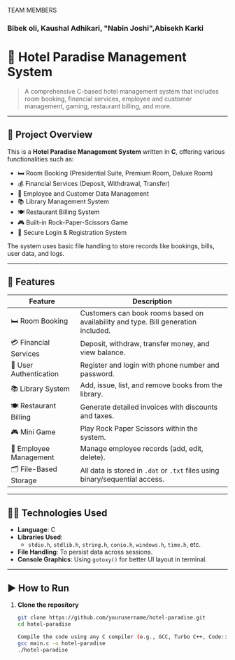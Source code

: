 
  TEAM MEMBERS
<h3> Bibek oli, Kaushal Adhikari, "Nabin Joshi",Abisekh Karki <h3>

# 🏨 Hotel Paradise Management System

> A comprehensive C-based hotel management system that includes room booking, financial services, employee and customer management, gaming, restaurant billing, and more.

---

## 📌 Project Overview

This is a **Hotel Paradise Management System** written in **C**, offering various functionalities such as:

- 🛏️ Room Booking (Presidential Suite, Premium Room, Deluxe Room)
- 💰 Financial Services (Deposit, Withdrawal, Transfer)
- 👥 Employee and Customer Data Management
- 📚 Library Management System
- 🍽️ Restaurant Billing System
- 🎮 Built-in Rock-Paper-Scissors Game
- 🔐 Secure Login & Registration System

The system uses basic file handling to store records like bookings, bills, user data, and logs.

---

## 🧩 Features

| Feature | Description |
|--------|-------------|
| 🛏️ Room Booking | Customers can book rooms based on availability and type. Bill generation included. |
| 💳 Financial Services | Deposit, withdraw, transfer money, and view balance. |
| 👤 User Authentication | Register and login with phone number and password. |
| 📚 Library System | Add, issue, list, and remove books from the library. |
| 🍽️ Restaurant Billing | Generate detailed invoices with discounts and taxes. |
| 🎮 Mini Game | Play Rock Paper Scissors within the system. |
| 👥 Employee Management | Manage employee records (add, edit, delete). |
| 🗂️ File-Based Storage | All data is stored in `.dat` or `.txt` files using binary/sequential access. |

---

## 🧑‍💻 Technologies Used

- **Language**: C
- **Libraries Used**:  
  - `stdio.h`, `stdlib.h`, `string.h`, `conio.h`, `windows.h`, `time.h`, etc.
- **File Handling**: To persist data across sessions.
- **Console Graphics**: Using `gotoxy()` for better UI layout in terminal.

---

## ▶️ How to Run

1. **Clone the repository**
   ```bash
   git clone https://github.com/yourusername/hotel-paradise.git 
   cd hotel-paradise

   Compile the code using any C compiler (e.g., GCC, Turbo C++, Code::Blocks):
   gcc main.c -o hotel-paradise
   ./hotel-paradise



